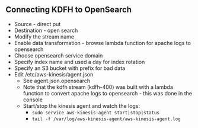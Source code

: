 ## Connecting KDFH to OpenSearch
- Source - direct put
- Destination - open search
- Modify the stream name
- Enable data transformation - browse lambda function for apache logs to opensearch
- Choose opensearch service domain
- Specify index name and used a day for index rotation
- Specify an S3 bucket with prefix for bad data
- Edit /etc/aws-kinesis/agent.json
  - See agent.json.opensearch
  - Note that the kdfh stream (kdfh-400) was built with a lambda function to convert apache logs to opensearch - this was done in the console
  - Start/stop the kinesis agent and watch the logs:
    - ```sudo service aws-kinesis-agent start|stop|status```
    - ```tail -f /var/log/aws-kinesis-agent/aws-kinesis-agent.log```

